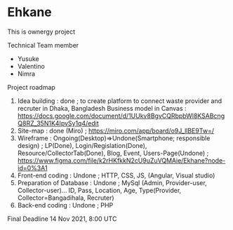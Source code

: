 # Ehkane
This is ownergy project

Technical Team member
- Yusuke
- Valentino
- Nimra

Project roadmap
1. Idea building : done
; to create platform to connect waste provider and recruter in Dhaka, Bangladesh
Business model in Canvas : https://docs.google.com/document/d/1UUkv8BgvCQRbpbWl8KSABcngQ8RZ_35N1K4IpvSy1q4/edit
2. Site-map : done (Miro)
; https://miro.com/app/board/o9J_llBE9Tw=/
3. Wireframe : Ongoing(Desktop)=>Undone(Smartphone; responsible design)
; LP(Done), Login/Regislation(Done), Resource/CollectorTab(Done), Blog, Event, Users-Page(Undone)
; https://www.figma.com/file/k2rHKfkkN2cU9uZuVQMAie/Ekhane?node-id=0%3A1
4. Front-end coding : Undone
; HTTP, CSS, JS, (Angular, Visual studio)
5. Preparation of Database : Undone
; MySql (Admin, Provider-user, Collector-user)... ID, Pass, Location, Age, Type(Provider, Collector=Bangadihala, Recruter)
6. Back-end coding : Undone
; PHP


Final Deadline
14 Nov 2021, 8:00 UTC

